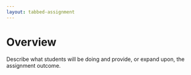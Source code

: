 ```yaml
---
layout: tabbed-assignment
---
```


# Overview

<!-- img class="overview-image" src="" -->

Describe what students will be doing and provide, or expand upon, the assignment outcome.

<!-- Don't edit links here, change them in _data/assignment.yml instead, -->

[slides]: <{{site.data.assignment.slides}}>
[template]: <{{site.data.assignment.template}}>
